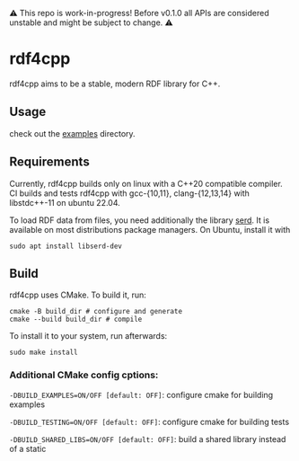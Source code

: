 ⚠️ This repo is work-in-progress! Before v0.1.0 all APIs are considered unstable and might be subject to change. ⚠️
# rdf4cpp

rdf4cpp aims to be a stable, modern RDF library for C++.

## Usage 
check out the [examples](./examples) directory. 

## Requirements

Currently, rdf4cpp builds only on linux with a C++20 compatible compiler. 
CI builds and tests rdf4cpp with gcc-{10,11}, clang-{12,13,14} with libstdc++-11 on ubuntu 22.04. 

To load RDF data from files, you need additionally the library [serd](https://drobilla.net/software/serd). 
It is available on most distributions package managers. 
On Ubuntu, install it with 
```shell
sudo apt install libserd-dev
```

## Build
rdf4cpp uses CMake. To build it, run: 
```shell
cmake -B build_dir # configure and generate
cmake --build build_dir # compile
```

To install it to your system, run afterwards:
```shell
sudo make install
```

### Additional CMake config cptions:

`-DBUILD_EXAMPLES=ON/OFF [default: OFF]`: configure cmake for building examples

`-DBUILD_TESTING=ON/OFF [default: OFF]`: configure cmake for building tests

`-DBUILD_SHARED_LIBS=ON/OFF [default: OFF]`: build a shared library instead of a static
